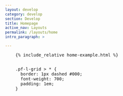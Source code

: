 ```yaml
---
layout: develop
category: develop
section: Develop
title: Homepage
active_nav: Layouts
permalink: /layouts/home
intro_paragraph: >

---
```


<div
  class="codepen"
  data-prefill='{
    "tags": ["html", "css", "Red Hat Developer Program", "Red Hat Developer Design Manual"],
    "stylesheets": "https://developers.redhat.com/themes/custom/rhdp2/rhd-frontend/dist/css/rhd.css",
    "scripts": "https://kit.fontawesome.com/79419145d2.js"
  }'
  data-height="1000px"
  data-theme-id="1"
  data-default-tab="html,result"
  data-editable="true"
>
  <pre data-lang="html">
    {% include_relative home-example.html %}
  </pre>
  <pre data-lang="css">
    .pf-l-grid > * {
      border: 1px dashed #000;
      font-weight: 700;
      padding: 1em;
    }
  </pre>
</div>
<script async src="https://static.codepen.io/assets/embed/ei.js"></script>
